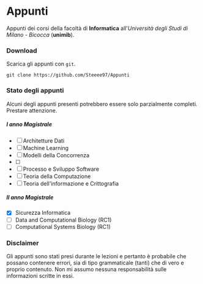 # Appunti

Appunti dei corsi della facoltà di **Informatica** all'_Università degli Studi di Milano - Bicocca_ (**unimib**).

### Download

Scarica gli appunti con `git`.

```shell
git clone https://github.com/Steeee97/Appunti
```

### Stato degli appunti

Alcuni degli appunti presenti potrebbero essere solo parzialmente completi. Prestare attenzione.

##### I anno Magistrale

- [ ] Architetture Dati
- [ ] Machine Learning
- [ ] Modelli della Concorrenza
- [ ]
- [ ] Processo e Sviluppo Software
- [ ] Teoria della Computazione
- [ ] Teoria dell'informazione e Crittografia

##### II anno Magistrale

- [x] Sicurezza Informatica
- [ ] Data and Computational Biology (RC1)
- [ ] Computational Systems Biology (RC1)

### Disclaimer

Gli appunti sono stati presi durante le lezioni e pertanto è probabile che possano contenere errori, sia di tipo grammaticale (tanti) che di vero e proprio contenuto. Non mi assumo nessuna responsabilità sulle informazioni scritte in essi.
